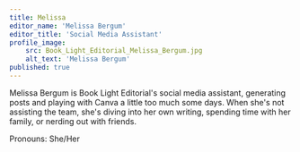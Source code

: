```yaml
---
title: Melissa
editor_name: 'Melissa Bergum'
editor_title: 'Social Media Assistant'
profile_image:
    src: Book_Light_Editorial_Melissa_Bergum.jpg
    alt_text: 'Melissa Bergum'
published: true
---
```


<span class="first-character">M</span>elissa Bergum is Book Light Editorial's social media assistant, generating posts and playing with Canva a little too much some days. When she's not assisting the team, she's diving into her own writing, spending time with her family, or nerding out with friends.

Pronouns: She/Her
